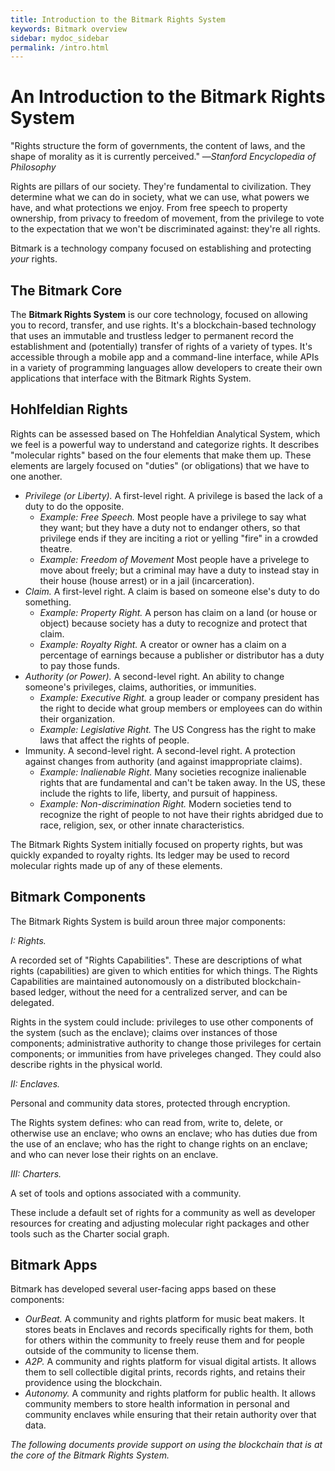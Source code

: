 ```yaml
---
title: Introduction to the Bitmark Rights System
keywords: Bitmark overview
sidebar: mydoc_sidebar
permalink: /intro.html
---
```


# An Introduction to the Bitmark Rights System

"Rights structure the form of governments, the content of laws, and the shape of morality as it is currently perceived."
—_Stanford Encyclopedia of Philosophy_

Rights are pillars of our society. They're fundamental to civilization. They determine what we can do in society, what we can use, what powers we have, and what protections we enjoy. From free speech to property ownership, from privacy to freedom of movement, from the privilege to vote to the expectation that we won't be discriminated against: they're all rights.

Bitmark is a technology company focused on establishing and protecting _your_ rights.

## The Bitmark Core

The **Bitmark Rights System** is our core technology, focused on allowing you to record, transfer, and use rights. It's a blockchain-based technology that uses an immutable and trustless ledger to permanent record the establishment and (potentially) transfer of rights of a variety of types. It's accessible through a mobile app and a command-line interface, while APIs in a variety of programming languages allow developers to create their own applications that interface with the Bitmark Rights System.

## Hohlfeldian Rights

Rights can be assessed based on The Hohfeldian Analytical System, which we feel is a powerful way to understand and categorize rights. It describes "molecular rights" based on the four elements that make them up. These elements are largely focused on "duties" (or obligations) that we have to one another.

   * *Privilege (or Liberty).* A first-level right. A privilege is based the lack of a duty to do the opposite. 
      * _Example: Free Speech._ Most people have a privilege to say what they want; but they have a duty not to endanger others, so that privilege ends if they are inciting a riot or yelling "fire" in a crowded theatre.
      * _Example: Freedom of Movement_ Most people have a privelege to move about freely; but a criminal may have a duty to instead stay in their house (house arrest) or in a jail (incarceration).
   * *Claim.* A first-level right. A claim is based on someone else's duty to do something.
      * _Example: Property Right._ A person has claim on a land (or house or object) because society has a duty to recognize and protect that claim.
      * _Example: Royalty Right._ A creator or owner has a claim on a percentage of earnings because a publisher or distributor has a duty to pay those funds.
   * *Authority (or Power).* A second-level right. An ability to change someone's privileges, claims, authorities, or immunities.
      * _Example: Executive Right._ a group leader or company president has the right to decide what group members or employees can do within their organization.
      * _Example: Legislative Right._ The US Congress has the right to make laws that affect the rights of people.
   * Immunity. A second-level right. A second-level right. A protection against changes from authority (and against imappropriate claims).
      * _Example: Inalienable Right._ Many societies recognize inalienable rights that are fundamental and can't be taken away. In the US, these include the rights to life, liberty, and pursuit of happiness.
      * _Example: Non-discrimination Right._ Modern societies tend to recognize the right of people to not have their rights abridged due to race, religion, sex, or other innate characteristics.
      
The Bitmark Rights System initially focused on property rights, but was quickly expanded to royalty rights. Its ledger may be used to record molecular rights made up of any of these elements.

## Bitmark Components

The Bitmark Rights System is build aroun three major components:

*I: Rights.*

A recorded set of "Rights Capabilities". These are descriptions of what rights (capabilities) are given to which entities for which things. The Rights Capabilities are maintained autonomously on a distributed blockchain-based ledger, without the need for a centralized server, and can be delegated. 

Rights in the system could include: privileges to use other components of the system (such as the enclave); claims over instances of those components; administrative authority to change those privileges for certain components; or immunities from have priveleges changed. They could also describe rights in the physical world.

*II: Enclaves.* 

Personal and community data stores, protected through encryption. 

The Rights system defines: who can read from, write to, delete, or otherwise use an enclave; who owns an enclave; who has duties due from the use of an enclave; who has the right to change rights on an enclave; and who can never lose their rights on an enclave.

*III: Charters.*

A set of tools and options associated with a community.

These include a default set of rights for a community as well as developer resources for creating and adjusting molecular right packages and other tools such as the Charter social graph.

## Bitmark Apps

Bitmark has developed several user-facing apps based on these components:

   * *OurBeat.* A community and rights platform for music beat makers. It stores beats in Enclaves and records specifically rights for them, both for others within the community to freely reuse them and for people outside of the community to license them.
   * *A2P.* A community and rights platform for visual digital artists. It allows them to sell collectible digital prints, records rights, and retains their providence using the blockchain.
   * *Autonomy.* A community and rights platform for public health. It allows community members to store health information in personal and community enclaves while ensuring that their retain authority over that data.

_The following documents provide support on using the blockchain that is at the core of the Bitmark Rights System._

